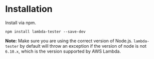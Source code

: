 # Installation

Install via npm.

	npm install lambda-tester --save-dev

**Note:** Make sure you are using the correct version of Node.js. `lambda-tester` by default will throw an exception if the version of
node is not `6.10.x`, which is the version supported by AWS Lambda.
